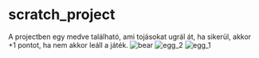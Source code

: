 # scratch_project
A projectben egy medve található, ami tojásokat ugrál át, ha sikerül, akkor +1 pontot, ha nem akkor leáll a játék.
![bear](https://github.com/bnkkristof/scratch_project/assets/163194597/10e33d18-2938-4426-b919-b4afe4a935c2)
![egg_2](https://github.com/bnkkristof/scratch_project/assets/163194597/50a28d1b-7ca5-417f-a42d-e5f805668aab)
![egg_1](https://github.com/bnkkristof/scratch_project/assets/163194597/7eb2e2be-b6ec-4014-9eae-20f3e72e148c)
